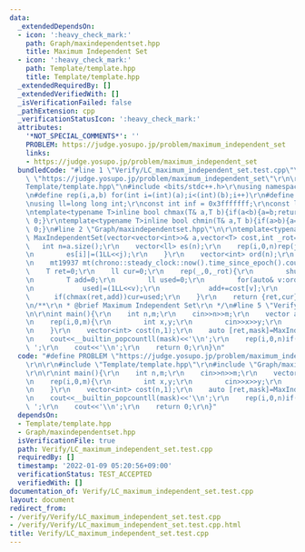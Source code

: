 ```yaml
---
data:
  _extendedDependsOn:
  - icon: ':heavy_check_mark:'
    path: Graph/maxindependentset.hpp
    title: Maximum Independent Set
  - icon: ':heavy_check_mark:'
    path: Template/template.hpp
    title: Template/template.hpp
  _extendedRequiredBy: []
  _extendedVerifiedWith: []
  _isVerificationFailed: false
  _pathExtension: cpp
  _verificationStatusIcon: ':heavy_check_mark:'
  attributes:
    '*NOT_SPECIAL_COMMENTS*': ''
    PROBLEM: https://judge.yosupo.jp/problem/maximum_independent_set
    links:
    - https://judge.yosupo.jp/problem/maximum_independent_set
  bundledCode: "#line 1 \"Verify/LC_maximum_independent_set.test.cpp\"\n#define PROBLEM\
    \ \"https://judge.yosupo.jp/problem/maximum_independent_set\"\r\n\r\n#line 1 \"\
    Template/template.hpp\"\n#include <bits/stdc++.h>\r\nusing namespace std;\r\n\r\
    \n#define rep(i,a,b) for(int i=(int)(a);i<(int)(b);i++)\r\n#define ALL(v) (v).begin(),(v).end()\r\
    \nusing ll=long long int;\r\nconst int inf = 0x3fffffff;\r\nconst ll INF = 0x1fffffffffffffff;\r\
    \ntemplate<typename T>inline bool chmax(T& a,T b){if(a<b){a=b;return 1;}return\
    \ 0;}\r\ntemplate<typename T>inline bool chmin(T& a,T b){if(a>b){a=b;return 1;}return\
    \ 0;}\n#line 2 \"Graph/maxindependentset.hpp\"\n\r\ntemplate<typename T>pair<T,ll>\
    \ MaxIndependentSet(vector<vector<int>>& a,vector<T> cost,int _rot=1e6){\r\n \
    \   int n=a.size();\r\n    vector<ll> es(n);\r\n    rep(i,0,n)rep(j,0,n)if(a[i][j]){\r\
    \n        es[i]|=(1LL<<j);\r\n    }\r\n    vector<int> ord(n);\r\n    iota(ALL(ord),0);\r\
    \n    mt19937 mt(chrono::steady_clock::now().time_since_epoch().count());\r\n\
    \    T ret=0;\r\n    ll cur=0;\r\n    rep(_,0,_rot){\r\n        shuffle(ALL(ord),mt);\r\
    \n        T add=0;\r\n        ll used=0;\r\n        for(auto& v:ord)if(!(used&es[v])){\r\
    \n            used|=(1LL<<v);\r\n            add+=cost[v];\r\n        }\r\n  \
    \      if(chmax(ret,add))cur=used;\r\n    }\r\n    return {ret,cur};\r\n}\r\n\r\
    \n/**\r\n * @brief Maximum Independent Set\r\n */\n#line 5 \"Verify/LC_maximum_independent_set.test.cpp\"\
    \n\r\nint main(){\r\n    int n,m;\r\n    cin>>n>>m;\r\n    vector a(n,vector<int>(n));\r\
    \n    rep(i,0,m){\r\n        int x,y;\r\n        cin>>x>>y;\r\n        a[x][y]=a[y][x]=1;\r\
    \n    }\r\n    vector<int> cost(n,1);\r\n    auto [ret,mask]=MaxIndependentSet(a,cost);\r\
    \n    cout<<__builtin_popcountll(mask)<<'\\n';\r\n    rep(i,0,n)if(mask>>i&1)cout<<i<<'\
    \ ';\r\n    cout<<'\\n';\r\n    return 0;\r\n}\n"
  code: "#define PROBLEM \"https://judge.yosupo.jp/problem/maximum_independent_set\"\
    \r\n\r\n#include \"Template/template.hpp\"\r\n#include \"Graph/maxindependentset.hpp\"\
    \r\n\r\nint main(){\r\n    int n,m;\r\n    cin>>n>>m;\r\n    vector a(n,vector<int>(n));\r\
    \n    rep(i,0,m){\r\n        int x,y;\r\n        cin>>x>>y;\r\n        a[x][y]=a[y][x]=1;\r\
    \n    }\r\n    vector<int> cost(n,1);\r\n    auto [ret,mask]=MaxIndependentSet(a,cost);\r\
    \n    cout<<__builtin_popcountll(mask)<<'\\n';\r\n    rep(i,0,n)if(mask>>i&1)cout<<i<<'\
    \ ';\r\n    cout<<'\\n';\r\n    return 0;\r\n}"
  dependsOn:
  - Template/template.hpp
  - Graph/maxindependentset.hpp
  isVerificationFile: true
  path: Verify/LC_maximum_independent_set.test.cpp
  requiredBy: []
  timestamp: '2022-01-09 05:20:56+09:00'
  verificationStatus: TEST_ACCEPTED
  verifiedWith: []
documentation_of: Verify/LC_maximum_independent_set.test.cpp
layout: document
redirect_from:
- /verify/Verify/LC_maximum_independent_set.test.cpp
- /verify/Verify/LC_maximum_independent_set.test.cpp.html
title: Verify/LC_maximum_independent_set.test.cpp
---
```


